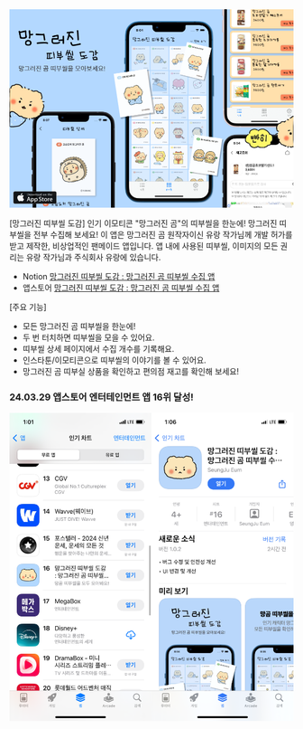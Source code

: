   <a align="center" href="https://eumseungju.notion.site/Swift-UIKit-c5af51d46ab64300bb1f5577d15c2d39?pvs=4">
    <img src="mangDex.png" alt="tincle" width="700">
  </a>
  
[망그러진 띠부씰 도감]
인기 이모티콘 "망그러진 곰"의 띠부씰을 한눈에!
망그러진 띠부씰을 전부 수집해 보세요!
이 앱은 망그러진 곰 원작자이신 유랑 작가님께 개발 허가를 받고 제작한, 비상업적인 팬메이드 앱입니다.
앱 내에 사용된 띠부씰, 이미지의 모든 권리는 유랑 작가님과 주식회사 유랑에 있습니다.

- Notion [‎망그러진 띠부씰 도감 : 망그러진 곰 띠부씰 수집 앱](https://eumseungju.notion.site/Swift-UIKit-c5af51d46ab64300bb1f5577d15c2d39?pvs=4)
- 앱스토어 [‎망그러진 띠부씰 도감 : 망그러진 곰 띠부씰 수집 앱](https://apps.apple.com/kr/app/망그러진-띠부씰-도감-망그러진-곰-띠부씰-수집-앱/id6479957175)

  

[주요 기능]
- 모든 망그러진 곰 띠부씰을 한눈에!
- 두 번 터치하면 띠부씰을 모을 수 있어요.
- 띠부씰 상세 페이지에서 수집 개수를 기록해요.
- 인스타툰/이모티콘으로 띠부씰의 이야기를 볼 수 있어요.
- 망그러진 곰 띠부실 상품을 확인하고 편의점 재고를 확인해 보세요!



### 24.03.29 앱스토어 엔터테인먼트 앱 16위 달성!

<div style="display: flex; justify-content: center;">
    <a>
        <img src="IMG_9852.PNG.png" alt="tincle" width="350">
    </a>
    <a>
        <img src="IMG_9853.PNG.png" alt="tincle" width="350">
    </a>
</div>
